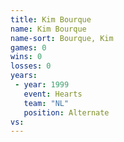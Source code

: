 ```yaml
---
title: Kim Bourque
name: Kim Bourque
name-sort: Bourque, Kim
games: 0
wins: 0
losses: 0
years:
 - year: 1999
   event: Hearts
   team: "NL"
   position: Alternate
vs:
---
```

